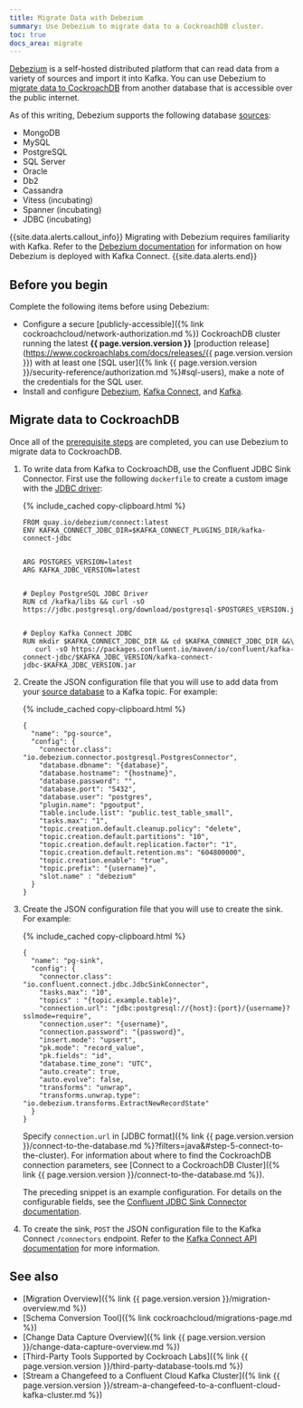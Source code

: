 ```yaml
---
title: Migrate Data with Debezium
summary: Use Debezium to migrate data to a CockroachDB cluster.
toc: true
docs_area: migrate
---
```


[Debezium](https://debezium.io/) is a self-hosted distributed platform that can read data from a variety of sources and import it into Kafka. You can use Debezium to [migrate data to CockroachDB](#migrate-data-to-cockroachdb) from another database that is accessible over the public internet.

As of this writing, Debezium supports the following database [sources](https://debezium.io/documentation/reference/stable/connectors/index.html):

- MongoDB
- MySQL
- PostgreSQL
- SQL Server
- Oracle
- Db2
- Cassandra
- Vitess (incubating)
- Spanner (incubating)
- JDBC (incubating)

{{site.data.alerts.callout_info}}
Migrating with Debezium requires familiarity with Kafka. Refer to the [Debezium documentation](https://debezium.io/documentation/reference/stable/architecture.html) for information on how Debezium is deployed with Kafka Connect.
{{site.data.alerts.end}}

## Before you begin

Complete the following items before using Debezium:

- Configure a secure [publicly-accessible]({% link cockroachcloud/network-authorization.md %}) CockroachDB cluster running the latest **{{ page.version.version }}** [production release](https://www.cockroachlabs.com/docs/releases/{{ page.version.version }}) with at least one [SQL user]({% link {{ page.version.version }}/security-reference/authorization.md %}#sql-users), make a note of the credentials for the SQL user.
- Install and configure [Debezium](https://debezium.io/), [Kafka Connect](https://docs.confluent.io/platform/current/connect/index.html), and [Kafka](https://kafka.apache.org/).

## Migrate data to CockroachDB

Once all of the [prerequisite steps](#before-you-begin) are completed, you can use Debezium to migrate data to CockroachDB.

1. To write data from Kafka to CockroachDB, use the Confluent JDBC Sink Connector. First use the following `dockerfile` to create a custom image with the [JDBC driver](https://www.confluent.io/hub/confluentinc/kafka-connect-jdbc):

    {% include_cached copy-clipboard.html %}
    ~~~
    FROM quay.io/debezium/connect:latest
    ENV KAFKA_CONNECT_JDBC_DIR=$KAFKA_CONNECT_PLUGINS_DIR/kafka-connect-jdbc


    ARG POSTGRES_VERSION=latest
    ARG KAFKA_JDBC_VERSION=latest


    # Deploy PostgreSQL JDBC Driver
    RUN cd /kafka/libs && curl -sO https://jdbc.postgresql.org/download/postgresql-$POSTGRES_VERSION.jar


    # Deploy Kafka Connect JDBC
    RUN mkdir $KAFKA_CONNECT_JDBC_DIR && cd $KAFKA_CONNECT_JDBC_DIR &&\
       curl -sO https://packages.confluent.io/maven/io/confluent/kafka-connect-jdbc/$KAFKA_JDBC_VERSION/kafka-connect-jdbc-$KAFKA_JDBC_VERSION.jar
    ~~~

1. Create the JSON configuration file that you will use to add data from your [source database](https://debezium.io/documentation/reference/stable/connectors/index.html) to a Kafka topic. For example:

    {% include_cached copy-clipboard.html %}
    ~~~ shell
    {
      "name": "pg-source",
      "config": {
        "connector.class": "io.debezium.connector.postgresql.PostgresConnector",
        "database.dbname": "{database}",
        "database.hostname": "{hostname}",
        "database.password": "",
        "database.port": "5432",
        "database.user": "postgres",
        "plugin.name": "pgoutput",
        "table.include.list": "public.test_table_small",
        "tasks.max": "1",
        "topic.creation.default.cleanup.policy": "delete",
        "topic.creation.default.partitions": "10",
        "topic.creation.default.replication.factor": "1",
        "topic.creation.default.retention.ms": "604800000",
        "topic.creation.enable": "true",
        "topic.prefix": "{username}",
        "slot.name" : "debezium"
      }
    }
    ~~~

1. Create the JSON configuration file that you will use to create the sink. For example:

    {% include_cached copy-clipboard.html %}
    ~~~ shell
    {
      "name": "pg-sink",
      "config": {
        "connector.class": "io.confluent.connect.jdbc.JdbcSinkConnector", 
        "tasks.max": "10",
        "topics" : "{topic.example.table}",
        "connection.url": "jdbc:postgresql://{host}:{port}/{username}?sslmode=require",
        "connection.user": "{username}",
        "connection.password": "{password}",
        "insert.mode": "upsert",
        "pk.mode": "record_value",
        "pk.fields": "id",
        "database.time_zone": "UTC",
        "auto.create": true,
        "auto.evolve": false,
        "transforms": "unwrap",
        "transforms.unwrap.type": "io.debezium.transforms.ExtractNewRecordState"
      }
    }
    ~~~
    
    Specify `connection.url` in [JDBC format]({% link {{ page.version.version }}/connect-to-the-database.md %}?filters=java&#step-5-connect-to-the-cluster). For information about where to find the CockroachDB connection parameters, see [Connect to a CockroachDB Cluster]({% link {{ page.version.version }}/connect-to-the-database.md %}).
    
    The preceding snippet is an example configuration. For details on the configurable fields, see the [Confluent JDBC Sink Connector documentation](https://docs.confluent.io/kafka-connectors/jdbc/current/sink-connector/sink_config_options.html).

1. To create the sink, `POST` the JSON configuration file to the Kafka Connect `/connectors` endpoint. Refer to the [Kafka Connect API documentation](https://kafka.apache.org/documentation/#connect_rest) for more information.

## See also

- [Migration Overview]({% link {{ page.version.version }}/migration-overview.md %})
- [Schema Conversion Tool]({% link cockroachcloud/migrations-page.md %})
- [Change Data Capture Overview]({% link {{ page.version.version }}/change-data-capture-overview.md %})
- [Third-Party Tools Supported by Cockroach Labs]({% link {{ page.version.version }}/third-party-database-tools.md %})
- [Stream a Changefeed to a Confluent Cloud Kafka Cluster]({% link {{ page.version.version }}/stream-a-changefeed-to-a-confluent-cloud-kafka-cluster.md %})
